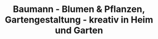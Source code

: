 ---
title: "Baumann - Blumen & Pflanzen, Gartengestaltung - kreativ in Heim und Garten"
url: /sasbach/baumann-blumen-und-pflanzen-gartengestaltung-kreativ-in-heim-und-garten/
shop: Blumen
---